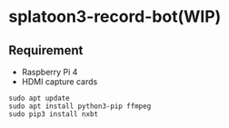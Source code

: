 # splatoon3-record-bot(WIP)

## Requirement

- Raspberry Pi 4
- HDMI capture cards

```
sudo apt update
sudo apt install python3-pip ffmpeg
sudo pip3 install nxbt
```
